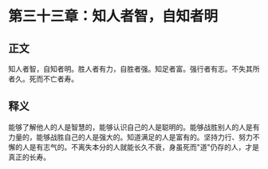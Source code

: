 # 第三十三章：知人者智，自知者明

## 正文
知人者智，自知者明。胜人者有力，自胜者强。知足者富。强行者有志。不失其所者久。死而不亡者寿。

## 释义
能够了解他人的人是智慧的，能够认识自己的人是聪明的。能够战胜别人的人是有力量的，能够战胜自己的人是强大的。知道满足的人是富有的。坚持力行、努力不懈的人是有志气的。不离失本分的人就能长久不衰，身虽死而"道"仍存的人，才是真正的长寿。
